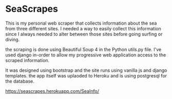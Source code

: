 # SeaScrapes

This is my personal web scraper that collects information about the sea from three different sites.
I needed a way to easily collect this information since I always needed to alter between those sites
before going surfing or diving.

the scraping is done using Beautiful Soup 4 in the Python utils.py file.
I've used django in-order to allow my progressive web application access to the scraped information.

It was designed using bootstrap and the site runs using vanilla js and django templates. 
the app itself was uplaoded to Heroku and is using postgresql for the database.

https://seascrapes.herokuapp.com/SeaInfo/
